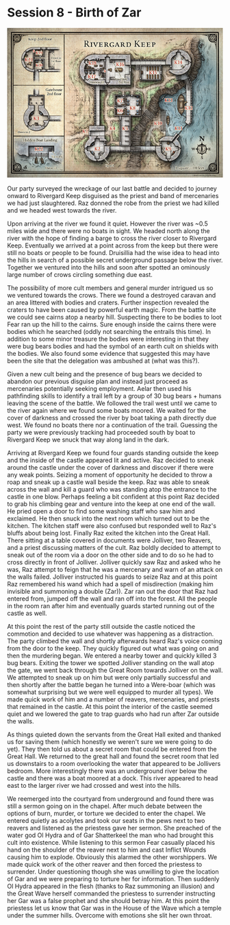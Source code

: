 # Session 8 - Birth of Zar

![Map](images/rivergard_keep.jpg)

Our party surveyed the wreckage of our last battle and decided to journey onward to Rivergard Keep disguised as the priest and band of mercenaries we had just slaughtered. Raz donned the robe from the priest we had killed and we headed west towards the river.

Upon arriving at the river we found it quiet. However the river was ~0.5 miles wide and there were no boats in sight. We headed north along the river with the hope of finding a barge to cross the river closer to Rivergard Keep. Eventually we arrived at a point across from the keep but there were still no boats or people to be found. Druisillia had the wise idea to head into the hills in search of a possible secret underground passage below the river. Together we ventured into the hills and soon after spotted an ominously large number of crows circling something due east.

The possibility of more cult members and general murder intrigued us so we ventured towards the crows. There we found a destroyed caravan and an area littered with bodies and craters. Further inspection revealed the craters to have been caused by powerful earth magic. From the battle site we could see cairns atop a nearby hill. Suspecting there to be bodies to loot Fear ran up the hill to the cairns. Sure enough inside the cairns there were bodies which he searched (oddly not searching the entrails this time). In addition to some minor treasure the bodies were interesting in that they were bug bears bodies and had the symbol of an earth cult on shields with the bodies. We also found some evidence that suggested this may have been the site that the delegation was ambushed at (what was this?).

Given a new cult being and the presence of bug bears we decided to abandon our previous disguise plan and instead just proceed as mercenaries potentially seeking employment. Aelar then used his pathfinding skills to identify a trail left by a group of 30 bug bears + humans leaving the scene of the battle. We followed the trail west until we came to the river again where we found some boats moored. We waited for the cover of darkness and crossed the river by boat taking a path directly due west. We found no boats there nor a continuation of the trail. Guessing the party we were previously tracking had proceeded south by boat to Rivergard Keep we snuck that way along land in the dark.

Arriving at Rivergard Keep we found four guards standing outside the keep and the inside of the castle appeared lit and active. Raz decided to sneak around the castle under the cover of darkness and discover if there were any weak points. Seizing a moment of opportunity he decided to throw a roap and sneak up a castle wall beside the keep. Raz was able to sneak across the wall and kill a guard who was standing atop the entrance to the castle in one blow. Perhaps feeling a bit confident at this point Raz decided to grab his climbing gear and venture into the keep at one end of the wall. He pried open a door to find some washing staff who saw him and exclaimed. He then snuck into the next room which turned out to be the kitchen. The kitchen staff were also confused but responded well to Raz's bluffs about being lost. Finally Raz exited the kitchen into the Great Hall. There sitting at a table covered in documents were Jolliver, two Reavers, and a priest discussing matters of the cult. Raz boldly decided to attempt to sneak out of the room via a door on the other side and to do so he had to cross directly in front of Jolliver. Jolliver quickly saw Raz and asked who he was, Raz attempt to feign that he was a mercenary and warn of an attack on the walls failed. Jolliver instructed his guards to seize Raz and at this point Raz remembered his wand which had a spell of misdirection (making him invisible and summoning a double (Zar)). Zar ran out the door that Raz had entered from, jumped off the wall and ran off into the forest. All the people in the room ran after him and eventually guards started running out of the castle as well.

At this point the rest of the party still outside the castle noticed the commotion and decided to use whatever was happening as a distraction. The party climbed the wall and shortly afterwards heard Raz's voice coming from the door to the keep. They quickly figured out what was going on and then the murdering began. We entered a nearby tower and quickly killed 3 bug bears. Exiting the tower we spotted Jolliver standing on the wall atop the gate, we went back through the Great Room towards Jolliver on the wall. We attempted to sneak up on him but were only partially successful and then shortly after the battle began he turned into a Were-boar (which was somewhat surprising but we were well equipped to murder all types). We made quick work of him and a number of reavers, mercenaries, and priests that remained in the castle. At this point the interior of the castle seemed quiet and we lowered the gate to trap guards who had run after Zar outside the walls.

As things quieted down the servants from the Great Hall exited and thanked us for saving them (which honestly we weren't sure we were going to do yet). They then told us about a secret room that could be entered from the Great Hall. We returned to the great hall and found the secret room that led us downstairs to a room overlooking the water that appeared to be Jollivers bedroom. More interestingly there was an underground river below the castle and there was a boat moored at a dock. This river appeared to head east to the larger river we had crossed and west into the hills.

We reemerged into the courtyard from underground and found there was still a sermon going on in the chapel. After much debate between the options of burn, murder, or torture we decided to enter the chapel. We entered quietly as acolytes and took our seats in the pews next to two reavers and listened as the priestess gave her sermon. She preached of the water god Ol Hydra and of Gar Shatterkeel the man who had brought this cult into existence. While listening to this sermon Fear casually placed his hand on the shoulder of the reaver next to him and cast Inflict Wounds causing him to explode. Obviously this alarmed the other worshippers. We made quick work of the other reaver and then forced the priestess to surrender. Under questioning though she was unwilling to give the location of Gar and we were preparing to torture her for information. Then suddenly Ol Hydra appeared in the flesh (thanks to Raz summoning an illusion) and the Great Wave herself commanded the priestess to surrender instructing her Gar was a false prophet and she should betray him. At this point the priestess let us know that Gar was in the House of the Wave which a temple under the summer hills. Overcome with emotions she slit her own throat.
